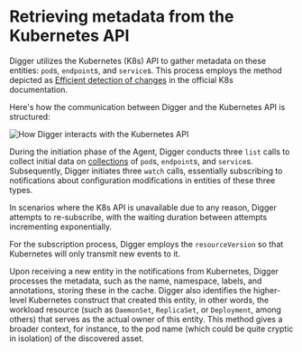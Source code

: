 # Retrieving metadata from the Kubernetes API

Digger utilizes the Kubernetes (K8s) API to gather metadata on these entities: `pod`s, `endpoint`s, and `service`s. This process employs the method depicted as [Efficient detection of changes](https://kubernetes.io/docs/reference/using-api/api-concepts/#efficient-detection-of-changes) in the official K8s documentation.

Here's how the communication between Digger and the Kubernetes API is structured:

![How Digger interacts with the Kubernetes API](../../img/architecture/k8s-metadata-watching.png "How Digger interacts with the Kubernetes API")

During the initiation phase of the Agent, Digger conducts three `list` calls to collect initial data on [collections](https://kubernetes.io/docs/reference/using-api/api-concepts/#collections) of `pod`s, `endpoint`s, and `service`s. Subsequently, Digger initiates three `watch` calls, essentially subscribing to notifications about configuration modifications in entities of these three types.

In scenarios where the K8s API is unavailable due to any reason, Digger attempts to re-subscribe, with the waiting duration between attempts incrementing exponentially.

For the subscription process, Digger employs the `resourceVersion` so that Kubernetes will only transmit new events to it.

Upon receiving a new entity in the notifications from Kubernetes, Digger processes the metadata, such as the name, namespace, labels, and annotations, storing these in the cache. Digger also identifies the higher-level Kubernetes construct that created this entity, in other words, the workload resource (such as `DaemonSet`, `ReplicaSet`, or `Deployment`, among others) that serves as the actual owner of this entity. This method gives a broader context, for instance, to the pod name (which could be quite cryptic in isolation) of the discovered asset.
